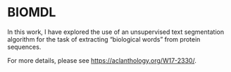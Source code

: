 # BIOMDL
In this work, I have explored the use of an unsupervised text segmentation algorithm for the task of extracting “biological words” from protein sequences.

For more details, please see https://aclanthology.org/W17-2330/.
